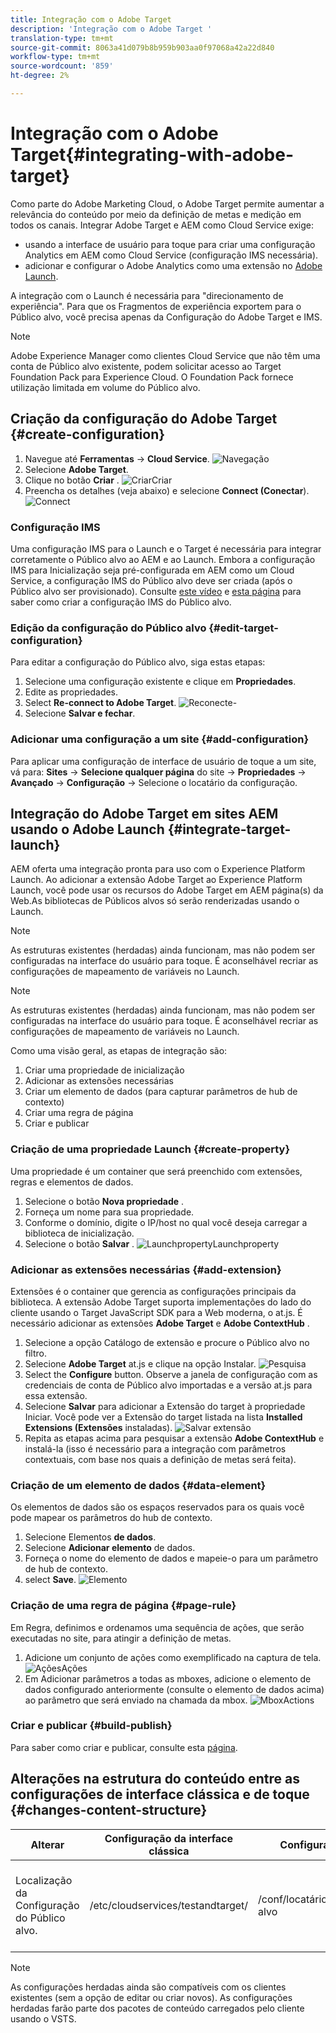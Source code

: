 ```yaml
---
title: Integração com o Adobe Target
description: 'Integração com o Adobe Target '
translation-type: tm+mt
source-git-commit: 8063a41d079b8b959b903aa0f97068a42a22d840
workflow-type: tm+mt
source-wordcount: '859'
ht-degree: 2%

---
```



# Integração com o Adobe Target{#integrating-with-adobe-target}

Como parte do Adobe Marketing Cloud, o Adobe Target permite aumentar a relevância do conteúdo por meio da definição de metas e medição em todos os canais. Integrar Adobe Target e AEM como Cloud Service exige:

* usando a interface de usuário para toque para criar uma configuração Analytics em AEM como Cloud Service (configuração IMS necessária).
* adicionar e configurar o Adobe Analytics como uma extensão no [Adobe Launch](https://docs.adobe.com/content/help/en/launch/using/intro/get-started/quick-start.html).

A integração com o Launch é necessária para &quot;direcionamento de experiência&quot;. Para que os Fragmentos de experiência exportem para o Público alvo, você precisa apenas da Configuração do Adobe Target e IMS.

>[!NOTE]
>
>Adobe Experience Manager como clientes Cloud Service que não têm uma conta de Público alvo existente, podem solicitar acesso ao Target Foundation Pack para Experience Cloud.  O Foundation Pack fornece utilização limitada em volume do Público alvo.

## Criação da configuração do Adobe Target {#create-configuration}

1. Navegue até **Ferramentas** → **Cloud Service**.
   ![](assets/cloudservice.png "Navegação")
2. Selecione **Adobe Target**.
3. Clique no botão **Criar** .
   ![](assets/tenant.png "CriarCriar")
4. Preencha os detalhes (veja abaixo) e selecione **Connect (Conectar**).
   ![](assets/open_screen.png "Connect")

### Configuração IMS

Uma configuração IMS para o Launch e o Target é necessária para integrar corretamente o Público alvo ao AEM e ao Launch. Embora a configuração IMS para Inicialização seja pré-configurada em AEM como um Cloud Service, a configuração IMS do Público alvo deve ser criada (após o Público alvo ser provisionado). Consulte [este vídeo](https://helpx.adobe.com/experience-manager/kt/sites/using/aem-sites-target-standard-technical-video-understand.html) e [esta página](https://docs.adobe.com/content/help/en/experience-manager-65/administering/integration/integration-ims-adobe-io.html) para saber como criar a configuração IMS do Público alvo.

### Edição da configuração do Público alvo {#edit-target-configuration}

Para editar a configuração do Público alvo, siga estas etapas:

1. Selecione uma configuração existente e clique em **Propriedades**.
2. Edite as propriedades.
3. Select **Re-connect to Adobe Target**.
   ![Reconecte-](assets/edit_config_page.png "se")
4. Selecione **Salvar e fechar**.

### Adicionar uma configuração a um site {#add-configuration}

Para aplicar uma configuração de interface de usuário de toque a um site, vá para: **Sites** → **Selecione qualquer página** do site → **Propriedades** → **Avançado** → **Configuração** → Selecione o locatário da configuração.

## Integração do Adobe Target em sites AEM usando o Adobe Launch {#integrate-target-launch}

AEM oferta uma integração pronta para uso com o Experience Platform Launch. Ao adicionar a extensão Adobe Target ao Experience Platform Launch, você pode usar os recursos do Adobe Target em AEM página(s) da Web.As bibliotecas de Públicos alvos só serão renderizadas usando o Launch.

>[!NOTE]
>
>As estruturas existentes (herdadas) ainda funcionam, mas não podem ser configuradas na interface do usuário para toque. É aconselhável recriar as configurações de mapeamento de variáveis no Launch.

>[!NOTE]
>
>As estruturas existentes (herdadas) ainda funcionam, mas não podem ser configuradas na interface do usuário para toque. É aconselhável recriar as configurações de mapeamento de variáveis no Launch.

Como uma visão geral, as etapas de integração são:

1. Criar uma propriedade de inicialização
2. Adicionar as extensões necessárias
3. Criar um elemento de dados (para capturar parâmetros de hub de contexto)
4. Criar uma regra de página
5. Criar e publicar

### Criação de uma propriedade Launch {#create-property}

Uma propriedade é um container que será preenchido com extensões, regras e elementos de dados.

1. Selecione o botão **Nova propriedade** .
2. Forneça um nome para sua propriedade.
3. Conforme o domínio, digite o IP/host no qual você deseja carregar a biblioteca de inicialização.
4. Selecione o botão **Salvar** .
   ![](assets/properties_newproperty.png "LaunchpropertyLaunchproperty")

### Adicionar as extensões necessárias {#add-extension}

Extensões é o container que gerencia as configurações principais da biblioteca. A extensão Adobe Target suporta implementações do lado do cliente usando o Target JavaScript SDK para a Web moderna, o at.js. É necessário adicionar as extensões **Adobe Target** e **Adobe ContextHub** .

1. Selecione a opção Catálogo de extensão e procure o Público alvo no filtro.
2. Selecione **Adobe Target** at.js e clique na opção Instalar.
   ![Pesquisa](assets/search_ext.png "do Público alvo SearchTarget")
3. Select the **Configure** button. Observe a janela de configuração com as credenciais de conta de Público alvo importadas e a versão at.js para essa extensão.
4. Selecione **Salvar** para adicionar a Extensão do target à propriedade Iniciar. Você pode ver a Extensão do target listada na lista **Installed Extensions (Extensões** instaladas).
   ![Salvar extensão](assets/configure_extension.png "ExtensionSave")
5. Repita as etapas acima para pesquisar a extensão **Adobe ContextHub** e instalá-la (isso é necessário para a integração com parâmetros contextuais, com base nos quais a definição de metas será feita).

### Criação de um elemento de dados {#data-element}

Os elementos de dados são os espaços reservados para os quais você pode mapear os parâmetros do hub de contexto.

1. Selecione Elementos **de dados**.
2. Selecione **Adicionar elemento** de dados.
3. Forneça o nome do elemento de dados e mapeie-o para um parâmetro de hub de contexto.
4. select **Save**.
   ![Elemento](assets/data_elem.png "de dados")

### Criação de uma regra de página {#page-rule}

Em Regra, definimos e ordenamos uma sequência de ações, que serão executadas no site, para atingir a definição de metas.

1. Adicione um conjunto de ações como exemplificado na captura de tela.
   ![](assets/rules.png "AçõesAções")
2. Em Adicionar parâmetros a todas as mboxes, adicione o elemento de dados configurado anteriormente (consulte o elemento de dados acima) ao parâmetro que será enviado na chamada da mbox.
   ![](assets/map_data.png "MboxActions")

### Criar e publicar {#build-publish}

Para saber como criar e publicar, consulte esta [página](https://docs.adobe.com/content/help/en/experience-manager-learn/aem-target-tutorial/aem-target-implementation/using-launch-adobe-io.html).

## Alterações na estrutura do conteúdo entre as configurações de interface clássica e de toque {#changes-content-structure}

| **Alterar** | **Configuração da interface clássica** | **Configuração da interface de toque** | **Consequências** |
|---|---|---|---|
| Localização da Configuração do Público alvo. | /etc/cloudservices/testandtarget/ | /conf/locatário/settings/cloudservices/público alvo | Anteriormente, várias configurações estavam presentes em /etc/cloudservices/testandtarget, mas agora uma única configuração estará presente sob um locatário. |

>[!NOTE]
>
>As configurações herdadas ainda são compatíveis com os clientes existentes (sem a opção de editar ou criar novos). As configurações herdadas farão parte dos pacotes de conteúdo carregados pelo cliente usando o VSTS.
